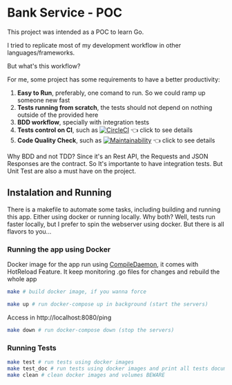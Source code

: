 # Bank Service - POC

This project was intended as a POC to learn Go.

I tried to replicate most of my development workflow in other languages/frameworks. 

But what's this workflow?

For me, some project has some requirements to have a better productivity:

1. **Easy to Run**, preferably, one comand to run. So we could ramp up someone new fast
2. **Tests running from scratch**, the tests should not depend on nothing outside of the provided here
3. **BDD workflow**, specially with integration tests
4. **Tests control on CI**, such as [![CircleCI](https://circleci.com/gh/nelsonmhjr/bank_service.svg?style=shield)](<LINK>) :point_left: click to see details
5. **Code Quality Check**, such as [![Maintainability](https://api.codeclimate.com/v1/badges/0f7c53f39dba077e3a50/maintainability)](https://codeclimate.com/github/nelsonmhjr/bank_service/maintainability) :point_left: click to see details

Why BDD and not TDD? Since it's an Rest API, the Requests and JSON Responses are the contract. So It's importante to have integration tests.
But Unit Test are also a must have on the project.

## Instalation and Running

There is a makefile to automate some tasks, including building and running this app. 
Either using docker or running locally.
Why both? Well, tests run faster locally, but I prefer to spin the webserver using docker.
But there is all flavors to you...
  
### Running the app using Docker

Docker image for the app run using [CompileDaemon](https://github.com/githubnemo/CompileDaemon), it comes with HotReload Feature. It keep monitoring .go files for changes and rebuild the whole app

```bash
make # build docker image, if you wanna force 
```

```bash
make up # run docker-compose up in background (start the servers)
```

Access in http://localhost:8080/ping

```bash
make down # run docker-compose down (stop the servers)
```

### Running Tests

```bash
make test # run tests using docker images
make test_doc # run tests using docker images and print all tests documentation (Ginkgo Descriptions, Contexts and Its texts)
make clean # clean docker images and volumes BEWARE
```


###


